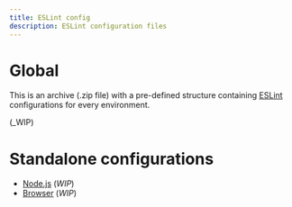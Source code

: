 ```yaml
---
title: ESLint config
description: ESLint configuration files
---
```


# Global

This is an archive (.zip file) with a pre-defined structure containing [ESLint](<https://eslint.org/>) configurations for every environment.

(_WIP)

# Standalone configurations

- [Node.js](<{{ "./node.eslintrc.yml" | relative-url }}>) (_WIP_)
- [Browser](<{{ "./browser.eslintrc.yml" | relative-url }}>) (_WIP_)  
